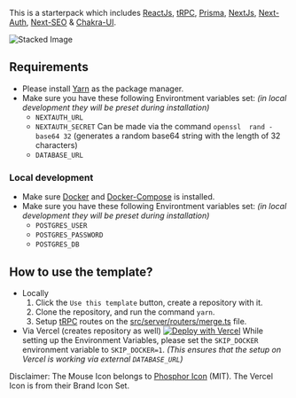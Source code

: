 This is a starterpack which includes [ReactJs](https://reactjs.org/), [tRPC](https://trpc.io/), [Prisma](https://www.prisma.io/), [NextJs](https://nextjs.org/), [Next-Auth](https://next-auth.js.org/), [Next-SEO](https://github.com/garmeeh/next-seo) & [Chakra-UI](https://chakra-ui.com/).

![Stacked Image](https://i.imgur.com/AWaUxYi.png)



## Requirements

- Please install [Yarn](https://yarnpkg.com/getting-started/install) as the package manager.
- Make sure you have these following Environtment variables set: *(in local development they will be preset during installation)*
  - `NEXTAUTH_URL`
  - `NEXTAUTH_SECRET` Can be made via the command `openssl  rand -base64 32` (generates a random base64 string with the length of 32 characters)
  - `DATABASE_URL`

### Local development

- Make sure [Docker](https://www.docker.com/get-started/) and [Docker-Compose](https://docs.docker.com/compose/install/) is installed.
- Make sure you have these following Environtment variables set: *(in local development they will be preset during installation)*
  - `POSTGRES_USER`
  - `POSTGRES_PASSWORD`
  - `POSTGRES_DB`

## How to use the template?
- Locally
  1. Click the `Use this template` button, create a repository with it.
  2. Clone the repository, and run the command `yarn`.
  3. Setup [tRPC](https://trpc.io/) routes on the [src/server/routers/merge.ts](./src/server/routers/merge.ts) file.
- Via Vercel (creates repository as well) [![Deploy with Vercel](https://i.imgur.com/ASDa2I6.png)](https://vercel.com/new/clone?repository-url=https%3A%2F%2Fgithub.com%2Fitsstacked%2Fstacked&env=NEXTAUTH_URL,SKIP_DOCKER,NEXTAUTH_SECRET,DATABASE_URL&demo-title=Web-FullStack-Starter&demo-description=This%20is%20a%20starterpack%20with%20ReactJs%2C%20tRPC%2C%20Prisma%2C%20NextJs%2C%20Next-Auth%2C%20Next-SEO%20%26%20Chakra-UI)
  While setting up the Environment Variables, please set the `SKIP_DOCKER` environment variable to `SKIP_DOCKER=1`. *(This ensures that the setup on Vercel is working via external `DATABASE_URL`)*

Disclaimer: The Mouse Icon belongs to [Phosphor Icon](https://phosphoricons.com/) (MIT).
The Vercel Icon is from their Brand Icon Set.